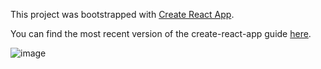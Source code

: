 This project was bootstrapped with [Create React App](https://github.com/facebookincubator/create-react-app).

You can find the most recent version of the create-react-app guide [here](https://github.com/facebookincubator/create-react-app/blob/master/packages/react-scripts/template/README.md).

![image](https://user-images.githubusercontent.com/4693314/39534783-05feb32c-4df8-11e8-87e3-605ff8599da4.png)
